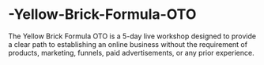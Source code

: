 # -Yellow-Brick-Formula-OTO
The Yellow Brick Formula OTO is a 5-day live workshop designed to provide a clear path to establishing an online business without the requirement of products, marketing, funnels, paid advertisements, or any prior experience.
